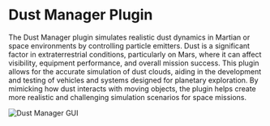 # Dust Manager Plugin

The Dust Manager plugin simulates realistic dust dynamics in Martian or space environments by controlling particle emitters. Dust is a significant factor in extraterrestrial conditions, particularly on Mars, where it can affect visibility, equipment performance, and overall mission success. This plugin allows for the accurate simulation of dust clouds, aiding in the development and testing of vehicles and systems designed for planetary exploration. By mimicking how dust interacts with moving objects, the plugin helps create more realistic and challenging simulation scenarios for space missions.

![Dust Manager GUI](../assets/day_light_manager_transition.gif)